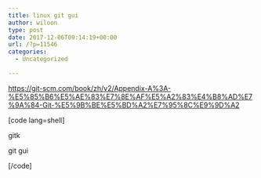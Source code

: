 ```yaml
---
title: linux git gui
author: wiloon
type: post
date: 2017-12-06T09:14:19+00:00
url: /?p=11546
categories:
  - Uncategorized

---
```

https://git-scm.com/book/zh/v2/Appendix-A%3A-%E5%85%B6%E5%AE%83%E7%8E%AF%E5%A2%83%E4%B8%AD%E7%9A%84-Git-%E5%9B%BE%E5%BD%A2%E7%95%8C%E9%9D%A2

[code lang=shell]
  
gitk
  
git gui
  
[/code]